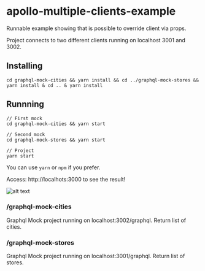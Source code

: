 # apollo-multiple-clients-example

Runnable example showing that is possible to override client via props.

Project connects to two different clients running on localhost 3001 and 3002.

## Installing

```
cd graphql-mock-cities && yarn install && cd ../graphql-mock-stores && yarn install & cd .. & yarn install
```

## Runnning

```
// First mock
cd graphql-mock-cities && yarn start

// Second mock
cd graphql-mock-stores && yarn start

// Project
yarn start
```

You can use `yarn` or `npm` if you prefer.

Access: http://localhots:3000 to see the result!

![alt text](https://media.giphy.com/media/fLyBfKE6A4KKV9gQpa/giphy.gif "apollo two clients")

### /graphql-mock-cities

Graphql Mock project running on localhost:3002/graphql.
Return list of cities.

### /graphql-mock-stores

Graphql Mock project running on localhost:3001/graphql.
Return list of stores.
